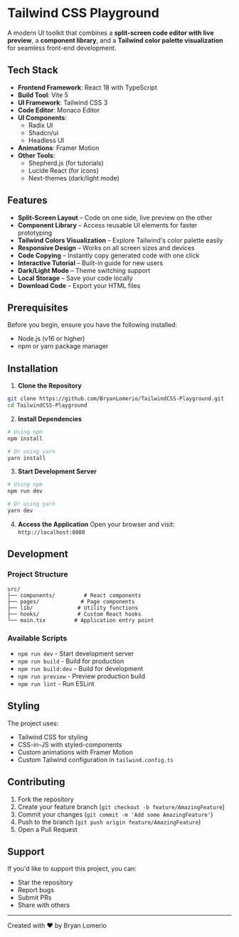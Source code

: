 
# Tailwind CSS Playground

A modern UI toolkit that combines a **split-screen code editor with live preview**, a **component library**, and a **Tailwind color palette visualization** for seamless front-end development.

## Tech Stack

- **Frontend Framework**: React 18 with TypeScript
- **Build Tool**: Vite 5
- **UI Framework**: Tailwind CSS 3
- **Code Editor**: Monaco Editor
- **UI Components**:
  - Radix UI
  - Shadcn/ui
  - Headless UI
- **Animations**: Framer Motion
- **Other Tools**:
  - Shepherd.js (for tutorials)
  - Lucide React (for icons)
  - Next-themes (dark/light mode)

## Features

- **Split-Screen Layout** – Code on one side, live preview on the other
- **Component Library** – Access reusable UI elements for faster prototyping
- **Tailwind Colors Visualization** – Explore Tailwind's color palette easily
- **Responsive Design** – Works on all screen sizes and devices
- **Code Copying** – Instantly copy generated code with one click
- **Interactive Tutorial** – Built-in guide for new users
- **Dark/Light Mode** – Theme switching support
- **Local Storage** – Save your code locally
- **Download Code** – Export your HTML files

## Prerequisites

Before you begin, ensure you have the following installed:
- Node.js (v16 or higher)
- npm or yarn package manager

## Installation

1. **Clone the Repository**
```bash
git clone https://github.com/BryanLomerio/TailwindCSS-Playground.git
cd TailwindCSS-Playground
```

2. **Install Dependencies**
```bash
# Using npm
npm install

# Or using yarn
yarn install
```

3. **Start Development Server**
```bash
# Using npm
npm run dev

# Or using yarn
yarn dev
```

4. **Access the Application**
Open your browser and visit: `http://localhost:8080`

## Development

### Project Structure
```
src/
├── components/         # React components
├── pages/             # Page components
├── lib/              # Utility functions
├── hooks/            # Custom React hooks
└── main.tsx         # Application entry point
```

### Available Scripts

- `npm run dev` - Start development server
- `npm run build` - Build for production
- `npm run build:dev` - Build for development
- `npm run preview` - Preview production build
- `npm run lint` - Run ESLint

## Styling

The project uses:
- Tailwind CSS for styling
- CSS-in-JS with styled-components
- Custom animations with Framer Motion
- Custom Tailwind configuration in `tailwind.config.ts`

## Contributing

1. Fork the repository
2. Create your feature branch (`git checkout -b feature/AmazingFeature`)
3. Commit your changes (`git commit -m 'Add some AmazingFeature'`)
4. Push to the branch (`git push origin feature/AmazingFeature`)
5. Open a Pull Request

## Support

If you'd like to support this project, you can:
- Star the repository
- Report bugs
- Submit PRs
- Share with others

---

Created with ❤️ by Bryan Lomerio

